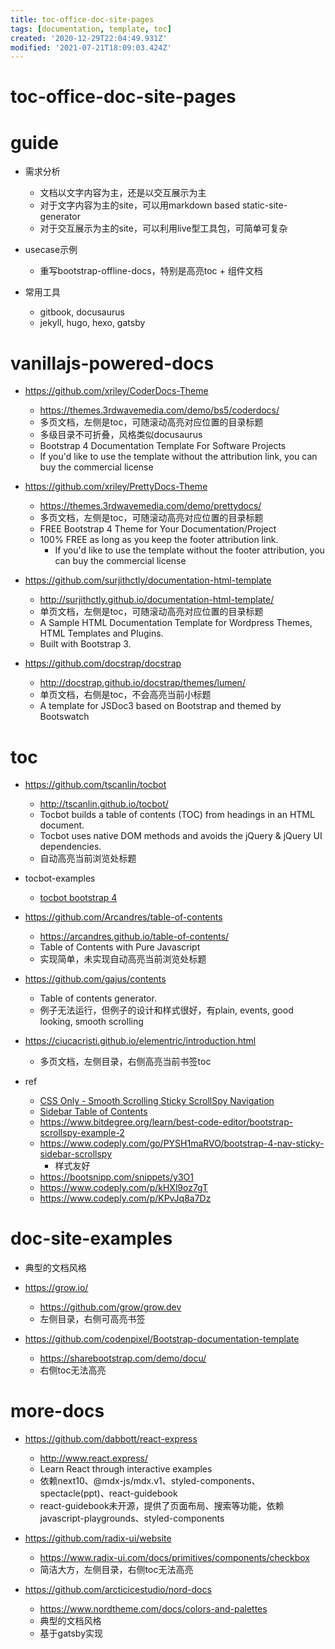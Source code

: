 ```yaml
---
title: toc-office-doc-site-pages
tags: [documentation, template, toc]
created: '2020-12-29T22:04:49.931Z'
modified: '2021-07-21T18:09:03.424Z'
---
```


# toc-office-doc-site-pages

# guide

- 需求分析
  - 文档以文字内容为主，还是以交互展示为主
  - 对于文字内容为主的site，可以用markdown based static-site-generator
  - 对于交互展示为主的site，可以利用live型工具包，可简单可复杂

- usecase示例
  - 重写bootstrap-offline-docs，特别是高亮toc + 组件文档

- 常用工具
  - gitbook, docusaurus
  - jekyll, hugo, hexo, gatsby
# vanillajs-powered-docs
- https://github.com/xriley/CoderDocs-Theme
  - https://themes.3rdwavemedia.com/demo/bs5/coderdocs/
  - 多页文档，左侧是toc，可随滚动高亮对应位置的目录标题
  - 多级目录不可折叠，风格类似docusaurus
  - Bootstrap 4 Documentation Template For Software Projects
  - If you'd like to use the template without the attribution link, you can buy the commercial license
- https://github.com/xriley/PrettyDocs-Theme
  - https://themes.3rdwavemedia.com/demo/prettydocs/
  - 多页文档，左侧是toc，可随滚动高亮对应位置的目录标题
  - FREE Bootstrap 4 Theme for Your Documentation/Project
  - 100% FREE as long as you keep the footer attribution link.
    - If you'd like to use the template without the footer attribution, you can buy the commercial license

- https://github.com/surjithctly/documentation-html-template
  - http://surjithctly.github.io/documentation-html-template/
  - 单页文档，左侧是toc，可随滚动高亮对应位置的目录标题
  - A Sample HTML Documentation Template for Wordpress Themes, HTML Templates and Plugins. 
  - Built with Bootstrap 3.

- https://github.com/docstrap/docstrap
  - http://docstrap.github.io/docstrap/themes/lumen/
  - 单页文档，右侧是toc，不会高亮当前小标题
  - A template for JSDoc3 based on Bootstrap and themed by Bootswatch
# toc
- https://github.com/tscanlin/tocbot
  - http://tscanlin.github.io/tocbot/
  - Tocbot builds a table of contents (TOC) from headings in an HTML document.
  - Tocbot uses native DOM methods and avoids the jQuery & jQuery UI dependencies.
  - 自动高亮当前浏览处标题
- tocbot-examples
  - [tocbot bootstrap 4](https://codepen.io/losol/pen/NEvajy)

- https://github.com/Arcandres/table-of-contents
  - https://arcandres.github.io/table-of-contents/
  - Table of Contents with Pure Javascript
  - 实现简单，未实现自动高亮当前浏览处标题
- https://github.com/gajus/contents
  - Table of contents generator.
  - 例子无法运行，但例子的设计和样式很好，有plain, events, good looking, smooth scrolling

- https://ciucacristi.github.io/elementric/introduction.html
  - 多页文档，左侧目录，右侧高亮当前书签toc

- ref
  - [CSS Only - Smooth Scrolling Sticky ScrollSpy Navigation](https://codepen.io/davorsuljic/pen/vYgqKWe)
  - [Sidebar Table of Contents](https://codepen.io/pubwriter/pen/ZgLzYV)
  - https://www.bitdegree.org/learn/best-code-editor/bootstrap-scrollspy-example-2
  - https://www.codeply.com/go/PYSH1maRVO/bootstrap-4-nav-sticky-sidebar-scrollspy
    - 样式友好
  - https://bootsnipp.com/snippets/y3O1
  - https://www.codeply.com/p/kHXl9oz7gT
  - https://www.codeply.com/p/KPvJq8a7Dz
# doc-site-examples
- 典型的文档风格
- https://grow.io/
  - https://github.com/grow/grow.dev
  - 左侧目录，右侧可高亮书签

- https://github.com/codenpixel/Bootstrap-documentation-template
  - https://sharebootstrap.com/demo/docu/
  - 右侧toc无法高亮
# more-docs
- https://github.com/dabbott/react-express
  - http://www.react.express/
  - Learn React through interactive examples
  - 依赖next10、@mdx-js/mdx.v1、styled-components、spectacle(ppt)、react-guidebook
  - react-guidebook未开源，提供了页面布局、搜索等功能，依赖javascript-playgrounds、styled-components

- https://github.com/radix-ui/website
  - https://www.radix-ui.com/docs/primitives/components/checkbox
  - 简洁大方，左侧目录，右侧toc无法高亮
- https://github.com/arcticicestudio/nord-docs
  - https://www.nordtheme.com/docs/colors-and-palettes
  - 典型的文档风格
  - 基于gatsby实现
